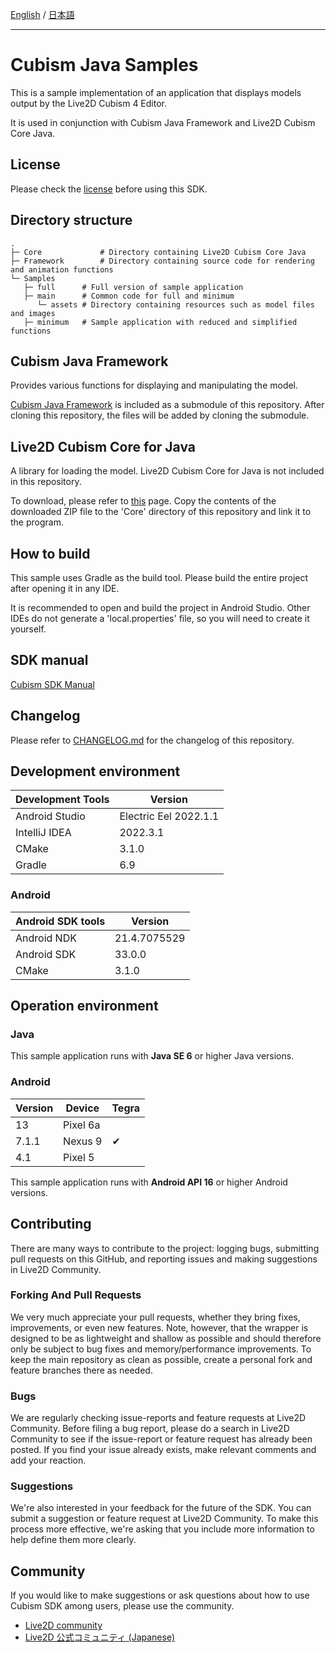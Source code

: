 [English](README.md) / [日本語](README.ja.md)

---

# Cubism Java Samples

This is a sample implementation of an application that displays models output by the Live2D Cubism 4 Editor.

It is used in conjunction with Cubism Java Framework and Live2D Cubism Core Java.

## License

Please check the [license](LICENSE.md) before using this SDK.

## Directory structure

```
.
├─ Core             # Directory containing Live2D Cubism Core Java
├─ Framework        # Directory containing source code for rendering and animation functions
└─ Samples
   ├─ full      # Full version of sample application
   ├─ main      # Common code for full and minimum
      └─ assets # Directory containing resources such as model files and images
   ├─ minimum   # Sample application with reduced and simplified functions
```

## Cubism Java Framework

Provides various functions for displaying and manipulating the model.

[Cubism Java Framework] is included as a submodule of this repository.
After cloning this repository, the files will be added by cloning the submodule.

[Cubism Java Framework]: (https://github.com/Live2D/CubismJavaFramework)

## Live2D Cubism Core for Java

A library for loading the model.
Live2D Cubism Core for Java is not included in this repository.

To download, please refer to [this](https://www.live2d.com/download/cubism-sdk/download-java/) page. Copy the contents of the downloaded ZIP file to the 'Core' directory of this repository and link it to the program.

## How to build

This sample uses Gradle as the build tool. Please build the entire project after opening it in any IDE.

It is recommended to open and build the project in Android Studio. Other IDEs do not generate a 'local.properties' file, so you will need to create it yourself.

## SDK manual

[Cubism SDK Manual](https://docs.live2d.com/cubism-sdk-manual/top/)

## Changelog

Please refer to [CHANGELOG.md](CHANGELOG.md) for the changelog of this repository.

## Development environment

| Development Tools | Version |
|-------------------|--|
| Android Studio    | Electric Eel 2022.1.1 |
| IntelliJ IDEA     | 2022.3.1 |
| CMake             | 3.1.0 |
| Gradle            | 6.9 |

### Android

| Android SDK tools | Version      |
| --- |--------------|
| Android NDK | 21.4.7075529 |
| Android SDK | 33.0.0       |
| CMake | 3.1.0        |

## Operation environment

### Java

This sample application runs with **Java SE 6** or higher Java versions.

### Android

| Version | Device   | Tegra |
|---------|----------| --- |
| 13      | Pixel 6a ||
| 7.1.1   | Nexus 9  | ✔︎ |
| 4.1   | Pixel 5  ||

This sample application runs with **Android API 16** or higher Android versions.

## Contributing

There are many ways to contribute to the project: logging bugs, submitting pull requests on this GitHub, and reporting issues and making suggestions in Live2D Community.

### Forking And Pull Requests

We very much appreciate your pull requests, whether they bring fixes, improvements, or even new features. Note, however, that the wrapper is designed to be as lightweight and shallow as possible and should therefore only be subject to bug fixes and memory/performance improvements. To keep the main repository as clean as possible, create a personal fork and feature branches there as needed.

### Bugs

We are regularly checking issue-reports and feature requests at Live2D Community. Before filing a bug report, please do a search in Live2D Community to see if the issue-report or feature request has already been posted. If you find your issue already exists, make relevant comments and add your reaction.

### Suggestions

We're also interested in your feedback for the future of the SDK. You can submit a suggestion or feature request at Live2D Community. To make this process more effective, we're asking that you include more information to help define them more clearly.

## Community

If you would like to make suggestions or ask questions about how to use Cubism SDK among users, please use the community.

- [Live2D community](http://community.live2d.com/)
- [Live2D 公式コミュニティ (Japanese)](https://creatorsforum.live2d.com/)

